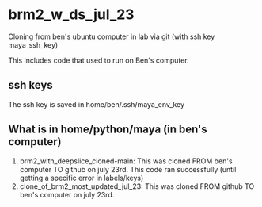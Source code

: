 # brm2_w_ds_jul_23
Cloning from ben's ubuntu computer in lab via git (with ssh key maya_ssh_key)

This includes code that used to run on Ben's computer.

## ssh keys
The ssh key is saved in home/ben/.ssh/maya_env_key

## What is in home/python/maya (in ben's computer)
1. brm2_with_deepslice_cloned-main: This was cloned FROM ben's computer TO github on july 23rd. This code ran successfully (until getting a specific error in labels/keys)
2. clone_of_brm2_most_updated_jul_23: This was cloned FROM github TO ben's computer on july 23rd.


